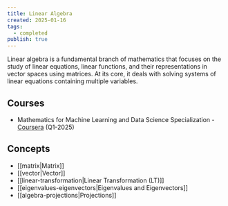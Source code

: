 ```yaml
---
title: Linear Algebra
created: 2025-01-16
tags:
  - completed
publish: true
---
```

Linear algebra is a fundamental branch of mathematics that focuses on the study of linear equations, linear functions, and their representations in vector spaces using matrices. At its core, it deals with solving systems of linear equations containing multiple variables.

## Courses 

- Mathematics for Machine Learning and Data Science Specialization - [Coursera](https://www.coursera.org/specializations/mathematics-for-machine-learning-and-data-science) (Q1-2025)

## Concepts

- [[matrix|Matrix]]
- [[vector|Vector]]
- [[linear-transformation|Linear Transformation (LT)]]
- [[eigenvalues-eigenvectors|Eigenvalues and Eigenvectors]]
- [[algebra-projections|Projections]]
